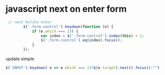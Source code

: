 # javascript next on enter form

```javascript
 // next ketika enter
        $('.form-control').keydown(function (e) {
            if (e.which === 13) {
                var index = $('.form-control').index(this) + 1;
                $('.form-control').eq(index).focus();
            }
        });
```

update simple

```js
$('INPUT').keydown( e => e.which === 13?$(e.target).next().focus():"");
```
